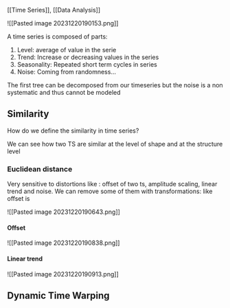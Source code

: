 [[Time Series]], [[Data Analysis]]


![[Pasted image 20231220190153.png]]


A time series is composed of parts:

1. Level: average of value in the serie
2. Trend: Increase or decreasing values in the series
3. Seasonality: Repeated short term cycles in series
4. Noise: Coming from randomness...

The first tree can be decomposed from our timeseries but the noise is a non systematic and thus cannot be modeled

## Similarity

How do we define the similarity in time series? 

We can see how two TS are similar at the level of shape and at the structure level

### Euclidean distance

Very sensitive to distortions like : offset of two ts, amplitude scaling, linear trend and noise. We can remove some of them with transformations: like offset is

![[Pasted image 20231220190643.png]]

#### Offset

![[Pasted image 20231220190838.png]]

#### Linear trend 

![[Pasted image 20231220190913.png]]

## Dynamic Time Warping


